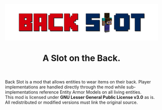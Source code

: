 ![Back Slot](./src/main/resources/bs.png)
<div align="center"><h1>A Slot on the Back.</h1></div>
<br>
<br>
Back Slot is a mod that allows entities to wear items on their back. Player implementations are handled directly through the mod while sub-implementations reference Entity Armor Models on all living entities.
<br>
This mod is licensed under <strong>GNU Lesser General Public License v3.0</strong> as is. All redistributed or modified versions must link the original source.
